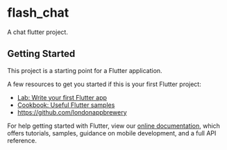 # flash_chat

A chat flutter project.

## Getting Started

This project is a starting point for a Flutter application.

A few resources to get you started if this is your first Flutter project:

- [Lab: Write your first Flutter app](https://flutter.dev/docs/get-started/codelab)
- [Cookbook: Useful Flutter samples](https://flutter.dev/docs/cookbook)
- https://github.com/londonappbrewery


For help getting started with Flutter, view our
[online documentation](https://flutter.dev/docs), which offers tutorials,
samples, guidance on mobile development, and a full API reference.

